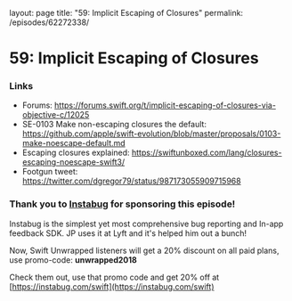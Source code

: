 layout: page
title: "59: Implicit Escaping of Closures"
permalink: /episodes/62272338/

# 59: Implicit Escaping of Closures

### Links

- Forums: https://forums.swift.org/t/implicit-escaping-of-closures-via-objective-c/12025
- SE-0103 Make non-escaping closures the default: https://github.com/apple/swift-evolution/blob/master/proposals/0103-make-noescape-default.md
- Escaping closures explained: https://swiftunboxed.com/lang/closures-escaping-noescape-swift3/
- Footgun tweet: https://twitter.com/dgregor79/status/987173055909715968

### Thank you to [Instabug](https://instabug.com/swift) for sponsoring this episode!

Instabug is the simplest yet most comprehensive bug reporting and In-app feedback SDK. JP uses it at Lyft and it's helped him out a bunch! 

Now, Swift Unwrapped listeners will get a 20% discount on all paid plans, use promo-code: **unwrapped2018** 

Check them out, use that promo code and get 20% off at [https://instabug.com/swift](https://instabug.com/swift)
